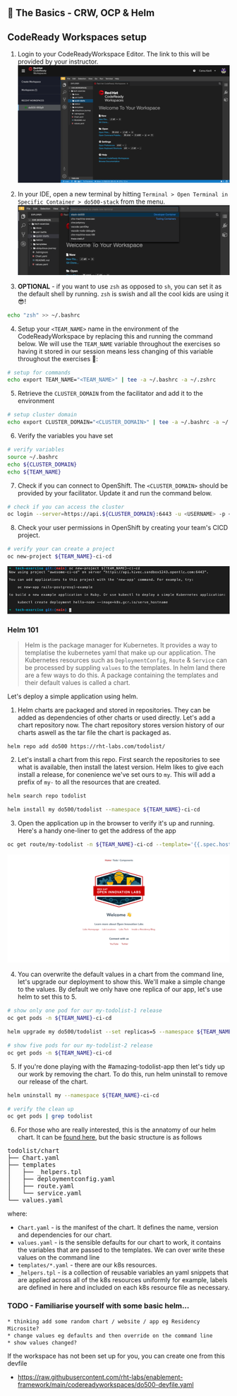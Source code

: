 ## 🐌 The Basics - CRW, OCP & Helm
## CodeReady Workspaces setup

1. Login to your CodeReadyWorkspace Editor. The link to this will be provided by your instructor.
![crw](./images/crw.png)

2. In your IDE, open a new terminal by hitting `Terminal > Open Terminal in Specific Container > do500-stack` from the menu.
![new-terminal](./images/new-terminal.png)

<!--@Cansu - this is how you style a colour on a word mid sentence <span style="color:purple;" >zsh</span>  -->
3. <strong>OPTIONAL</strong> - if you want to use `zsh` as opposed to `sh`, you can set it as the default shell by running. `zsh` is swish and all the cool kids are using it 😎!
```bash
echo "zsh" >> ~/.bashrc
```

4. Setup your `<TEAM_NAME>` name in the environment of the CodeReadyWorkspace by replacing this and running the command below. We will use the `TEAM_NAME` variable throughout the exercises so having it stored in our session means less changing of this variable throughout the exercises 💪:
```bash
# setup for commands
echo export TEAM_NAME="<TEAM_NAME>" | tee -a ~/.bashrc -a ~/.zshrc
```

5. Retrieve the `CLUSTER_DOMAIN` from the facilitator and add it to the environment
```bash
# setup cluster domain
echo export CLUSTER_DOMAIN="<CLUSTER_DOMAIN>" | tee -a ~/.bashrc -a ~/.zshrc
```

6. Verify the variables you have set
```bash
# verify variables
source ~/.bashrc
echo ${CLUSTER_DOMAIN}
echo ${TEAM_NAME}
```

7. Check if you can connect to OpenShift. The `<CLUSTER_DOMAIN>` should be provided by your facilitator. Update it and run the command below. 
```bash
# check if you can access the cluster
oc login --server=https://api.${CLUSTER_DOMAIN}:6443 -u <USERNAME> -p <PASSWORD>
```

8. Check your user permissions in OpenShift by creating your team's CICD project. 
```bash
# verify your can create a project
oc new-project ${TEAM_NAME}-ci-cd
```
![new-project](./images/new-project.png)
### Helm 101
> Helm is the package manager for Kubernetes. It provides a way to templatise the kubernetes yaml that make up our application. The Kubernetes resources such as `DeploymentConfig`, `Route` & `Service` can be processed by suppling `values` to the templates. In helm land there are a few ways to do this. A package containing the templates and their default values is called a chart. 

Let's deploy a simple application using helm.

1. Helm charts are packaged and stored in repositories. They can be added as dependencies of other charts or used directly. Let's add a chart repository now. The chart repository stores version history of our charts aswell as the tar file the chart is packaged as.
```
helm repo add do500 https://rht-labs.com/todolist/
```

2. Let's install a chart from this repo. First search the repositories to see what is available, then install the latest version. Helm likes to give each install a release, for conenience we've set ours to `my`. This will add a prefix of `my-` to all the resources that are created.
```bash
helm search repo todolist
```
```bash
helm install my do500/todolist --namespace ${TEAM_NAME}-ci-cd
```

3. Open the application up in the browser to verify it's up and running. Here's a handy one-liner to get the address of the app
```bash
oc get route/my-todolist -n ${TEAM_NAME}-ci-cd --template='{{.spec.host}}'
``` 
![todolist](./images/todolist.png)


4.  You can overwrite the default values in a chart from the command line, let's upgrade our deployment to show this. We'll make a simple change to the values. By default we only have one replica of our app, let's use helm to set this to 5.
```bash
# show only one pod for our my-todolist-1 release
oc get pods -n ${TEAM_NAME}-ci-cd
```
```bash
helm upgrade my do500/todolist --set replicas=5 --namespace ${TEAM_NAME}-ci-cd
```
```bash
# show five pods for our my-todolist-2 release
oc get pods -n ${TEAM_NAME}-ci-cd
```

5. If you're done playing with the #amazing-todolist-app then let's tidy up our work by removing the chart. To do this, run helm uninstall to remove our release of the chart.
```bash
helm uninstall my --namespace ${TEAM_NAME}-ci-cd
```
```bash
# verify the clean up
oc get pods | grep todolist
```

6. For those who are really interested, this is the annatomy of our helm chart. It can be [found here](https://github.com/rht-labs/todolist), but the basic structure is as follows
<pre>
todolist/chart
├── Chart.yaml
├── templates
│   ├── _helpers.tpl
│   ├── deploymentconfig.yaml
│   ├── route.yaml
│   └── service.yaml
└── values.yaml
</pre>
where:
* `Chart.yaml` - is the manifest of the chart. It defines the name, version and dependencies for our chart.
* `values.yaml` - is the sensible defaults for our chart to work, it contains the variables that are passed to the templates. We can over write these values on the command line
* `templates/*.yaml` - there are our k8s resources. 
* `_helpers.tpl` - is a collection of reusable variables an yaml snippets that are applied across all of the k8s resources uniformly for example, labels are defined in here and included on each k8s resource file as necessary.

### TODO - Familiarise yourself with some basic helm...
    * thinking add some random chart / website / app eg Residency Microsite? 
    * change values eg defaults and then override on the command line
    * show values changed?

If the workspace has not been set up for you, you can create one from this devfile
- https://raw.githubusercontent.com/rht-labs/enablement-framework/main/codereadyworkspaces/do500-devfile.yaml
